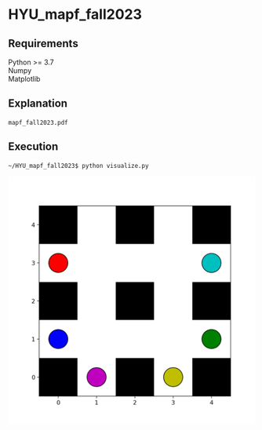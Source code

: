 # HYU_mapf_fall2023

## Requirements  
Python >= 3.7  
Numpy  
Matplotlib

## Explanation
```
mapf_fall2023.pdf
```

## Execution
```
~/HYU_mapf_fall2023$ python visualize.py
```
![](https://github.com/monni1729/HYU_mapf_fall2023/blob/main/cbs_video.gif)
